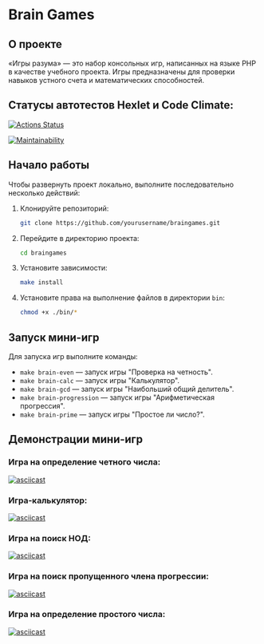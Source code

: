 # Brain Games

## О проекте
&laquo;Игры разума&raquo;&nbsp;&mdash; это набор консольных игр, написанных на&nbsp;языке PHP в&nbsp;качестве учебного проекта. Игры предназначены для проверки навыков устного счета и&nbsp;математических способностей.

## Статусы автотестов Hexlet и Code Climate:
[![Actions Status](https://github.com/sokoloff-rv/php-project-lvl1/workflows/hexlet-check/badge.svg)](https://github.com/sokoloff-rv/php-project-lvl1/actions)

[![Maintainability](https://api.codeclimate.com/v1/badges/0344a74abb4a867ac0dc/maintainability)](https://codeclimate.com/github/sokoloff-rv/php-project-lvl1/maintainability)

## Начало работы

Чтобы развернуть проект локально, выполните последовательно несколько действий:

1. Клонируйте репозиторий:
    
    ```bash
    git clone https://github.com/yourusername/braingames.git
    ```
    
2. Перейдите в директорию проекта:
    
    ```bash
    cd braingames
    ```
    
3. Установите зависимости:
    
    ```bash
    make install
    ```
    
4. Установите права на выполнение файлов в директории `bin`:
    
    ```bash
    chmod +x ./bin/*
    ```
    

## Запуск мини-игр

Для запуска игр выполните команды:

- `make brain-even` — запуск игры "Проверка на четность".
- `make brain-calc` — запуск игры "Калькулятор".
- `make brain-gcd` — запуск игры "Наибольший общий делитель".
- `make brain-progression` — запуск игры "Арифметическая прогрессия".
- `make brain-prime` — запуск игры "Простое ли число?".

## Демонстрации мини-игр

### Игра на определение четного числа:
[![asciicast](https://asciinema.org/a/597199.svg)](https://asciinema.org/a/597199)

### Игра-калькулятор:
[![asciicast](https://asciinema.org/a/597201.svg)](https://asciinema.org/a/597201)

### Игра на поиск НОД:
[![asciicast](https://asciinema.org/a/597206.svg)](https://asciinema.org/a/597206)

### Игра на поиск пропущенного члена прогрессии:
[![asciicast](https://asciinema.org/a/597338.svg)](https://asciinema.org/a/597338)

### Игра на определение простого числа:
[![asciicast](https://asciinema.org/a/597340.svg)](https://asciinema.org/a/597340)
